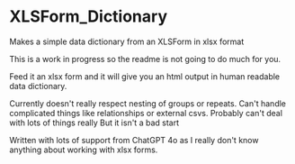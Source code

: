 # XLSForm_Dictionary
Makes a simple data dictionary from an XLSForm in xlsx format

This is a work in progress so the readme is not going to do much for you.

Feed it an xlsx form and it will give you an html output in human readable data dictionary. 

Currently doesn't really respect nesting of groups or repeats. 
Can't handle complicated things like relationships or external csvs.
Probably can't deal with lots of things really
But it isn't a bad start

Written with lots of support from ChatGPT 4o as I really don't know anything about working with xlsx forms. 

